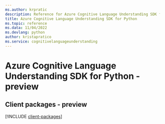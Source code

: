 ```yaml
---
ms.author: krpratic
description: Reference for Azure Cognitive Language Understanding SDK for Python
title: Azure Cognitive Language Understanding SDK for Python
ms.topic: reference
ms.data: 11/04/2022
ms.devlang: python
author: kristapratico
ms.service: cognitivelanguageunderstanding
---
```

# Azure Cognitive Language Understanding SDK for Python - preview

## Client packages - preview
[!INCLUDE [client-packages](cognitive-language-understanding-client-index.md)]